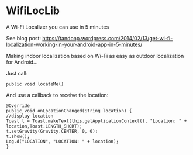 WifiLocLib
==========

A Wi-Fi Localizer you can use in 5 minutes

See blog post: https://tandonp.wordpress.com/2014/02/13/get-wi-fi-localization-working-in-your-android-app-in-5-minutes/

Making indoor localization based on Wi-Fi as easy as outdoor localization for Android...

Just call:

    public void locateMe()

And use a callback to receive the location:

    @Override
    public void onLocationChanged(String location) {
    //display location
    Toast t = Toast.makeText(this.getApplicationContext(), "Location: " + location,Toast.LENGTH_SHORT);
    t.setGravity(Gravity.CENTER, 0, 0);
    t.show();
    Log.d("LOCATION", "LOCATION: " + location);
    }

